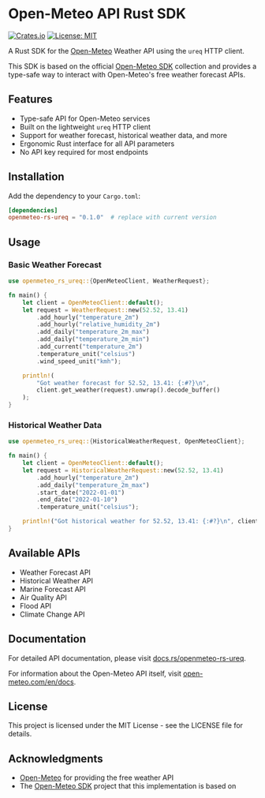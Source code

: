 # Open-Meteo API Rust SDK

[![Crates.io](https://img.shields.io/crates/v/openmeteo-rs-ureq.svg)](https://crates.io/crates/openmeteo-rs-ureq)
[![License: MIT](https://img.shields.io/badge/License-MIT-yellow.svg)](https://opensource.org/licenses/MIT)

A Rust SDK for the [Open-Meteo](https://open-meteo.com/) Weather API using the `ureq` HTTP client.

This SDK is based on the official [Open-Meteo SDK](https://github.com/open-meteo/sdk) collection and provides a type-safe way to interact with Open-Meteo's free weather forecast APIs.

## Features

- Type-safe API for Open-Meteo services
- Built on the lightweight `ureq` HTTP client
- Support for weather forecast, historical weather data, and more
- Ergonomic Rust interface for all API parameters
- No API key required for most endpoints

## Installation

Add the dependency to your `Cargo.toml`:

```toml
[dependencies]
openmeteo-rs-ureq = "0.1.0"  # replace with current version
```

## Usage

### Basic Weather Forecast

```rust
use openmeteo_rs_ureq::{OpenMeteoClient, WeatherRequest};

fn main() {
    let client = OpenMeteoClient::default();
    let request = WeatherRequest::new(52.52, 13.41)
        .add_hourly("temperature_2m")
        .add_hourly("relative_humidity_2m")
        .add_daily("temperature_2m_max")
        .add_daily("temperature_2m_min")
        .add_current("temperature_2m")
        .temperature_unit("celsius")
        .wind_speed_unit("kmh");

    println!(
        "Got weather forecast for 52.52, 13.41: {:#?}\n",
        client.get_weather(request).unwrap().decode_buffer()
    );
}
```

### Historical Weather Data

```rust
use openmeteo_rs_ureq::{HistoricalWeatherRequest, OpenMeteoClient};

fn main() {
    let client = OpenMeteoClient::default();
    let request = HistoricalWeatherRequest::new(52.52, 13.41)
        .add_hourly("temperature_2m")
        .add_daily("temperature_2m_max")
        .start_date("2022-01-01")
        .end_date("2022-01-10")
        .temperature_unit("celsius");

    println!("Got historical weather for 52.52, 13.41: {:#?}\n", client.get_historical_weather(request).unwrap().decode_buffer());
}
```

## Available APIs

- Weather Forecast API
- Historical Weather API
- Marine Forecast API
- Air Quality API
- Flood API
- Climate Change API

## Documentation

For detailed API documentation, please visit [docs.rs/openmeteo-rs-ureq](https://docs.rs/openmeteo-rs-ureq).

For information about the Open-Meteo API itself, visit [open-meteo.com/en/docs](https://open-meteo.com/en/docs).

## License

This project is licensed under the MIT License - see the LICENSE file for details.

## Acknowledgments

- [Open-Meteo](https://open-meteo.com/) for providing the free weather API
- The [Open-Meteo SDK](https://github.com/open-meteo/sdk) project that this implementation is based on
